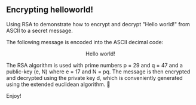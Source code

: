 ## Encrypting helloworld!
Using RSA to demonstrate how to encrypt and decrypt "Hello world!" from ASCII to a secret message.

The following message is encoded into the ASCII decimal code: 

<p align=center> Hello world!

The RSA algorithm is used with prime numbers p = 29 and q = 47 and a public-key (e, N) where e = 17 and N = pq. 
The message is then encrypted and decrypted using the private key d, which is conveniently generated using the extended euclidean algorithm. 🧙

Enjoy!
